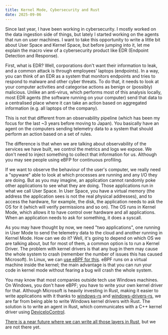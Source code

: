 ```yaml
---
title: Kernel Mode, Cybersecurity and Rust
date: 2025-09-06
---
```


Since last year, I have been working in cybersecurity. I mostly worked on the data ingestion side of things, but lately I started working on the agents that run on user machines. I want to take this opportunity to write a little bit about User Space and Kernel Space, but before jumping into it, let me explain the macro view of a cybersecurity product like EDR (Endpoint Detection and Response).

First, what is EDR? Well, corporations don't want their information to leak, and a common attack is through employees' laptops (endpoints). In a way, you can think of an EDR as a system that monitors endpoints and tries to respond to malware and other cyber threats. To do that, it needs to look at your computer activities and categorise actions as benign or (possibly) malicious. Unlike an anti-virus, which performs most of this analysis locally, most EDR agents (the software running on your computer) send that data to a centralised place where it can take an action based on aggregated information (e.g. all laptops of the company).

This is not that different from an observability pipeline (which has been my focus for the last ~3 years before moving to Japan). You basically have an agent on the computers sending telemetry data to a system that should perform an action based on a set of rules. 

The difference is that when we are talking about observability of the services we have built, we control the metrics and logs we expose. We don't need to inject something to collect that information for us. Although you may see people using eBFP for continuous profiling.

If we want to observe the behaviour of the user's computer, we really need a "spyware" able to look at which processes are running and any I/O they are doing. But as you may imagine, an application cannot randomly poke other applications to see what they are doing. Those applications run in what we call User Space.  In User Space, you have a virtual memory (the address the application sees is not the real physical addresses), and to access the hardware, for example, the disk, the application needs to ask the OS for it (which will verify permissions and so on). The OS runs in Kernel Mode, which allows it to have control over hardware and all applications. When an application needs to ask for something, it does a syscall.

As you may have thought by now, we need "two applications", one running in User Mode to send the telemetry data to the cloud and another running in Kernel Mode.  How can we do it? Well, it's going to depend on which OS we are talking about, but for most of them, a common option is to run a Kernel Driver. The problem with kernel drivers is that any bug in them may cause the whole system to crash (remember the number of issues this has caused Microsoft). In Linux, we can [use eBPF for this](https://redcanary.com/blog/threat-detection/ebpf-for-security/). eBPF runs on a virtual machine inside the kernel; the main advantage is that you can run your code in kernel mode without fearing a bug will crash the whole system.

You may know that most companies outside tech use Windows machines. On Windows, you don't have eBPF; you have to write your own kernel driver for that. Although Microsoft is heavily investing in Rust, making it easier to write applications with it thanks to [windows-rs](https://github.com/microsoft/windows-rs) and [windows-drivers-rs](https://github.com/microsoft/windows-drivers-rs), we are far from being able to write Windows kernel drivers with Rust. The solution is to write an agent in Rust, which communicates with a C++ kernel driver using [DeviceIoControl](https://microsoft.github.io/windows-docs-rs/doc/windows/Win32/System/IO/fn.DeviceIoControl.html).

[There is a near future where we can write all those layers in Rust](https://techcommunity.microsoft.com/blog/windowsdriverdev/towards-rust-in-windows-drivers/4449718), but we are not there yet. 
